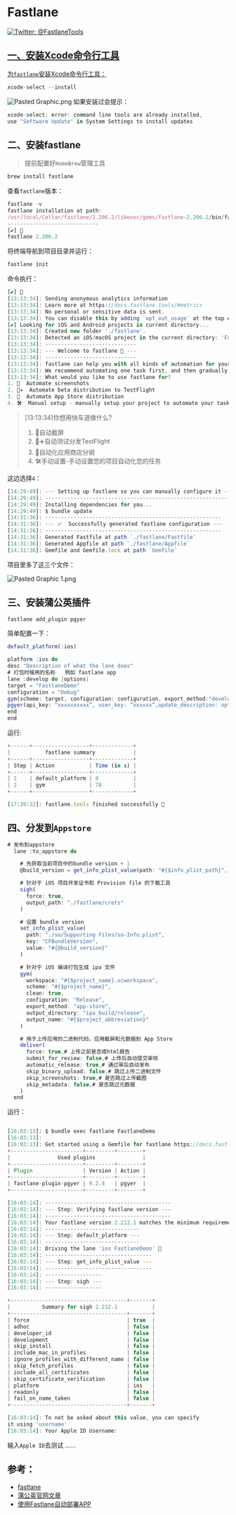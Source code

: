 
# Fastlane
<p><a class="badge" href="https://twitter.com/FastlaneTools"><img alt="Twitter: @FastlaneTools" src="https://img.shields.io/badge/contact-@FastlaneTools-blue.svg?style=flat" />

## 一、安装Xcode命令行工具
为`fastlane`安装Xcode命令行工具：
```js
xcode-select --install
```
![Pasted Graphic.png](https://p3-juejin.byteimg.com/tos-cn-i-k3u1fbpfcp/054c0e752cff4feb815810d952dbb3b9~tplv-k3u1fbpfcp-watermark.image?)
如果安装过会提示：

```js
xcode-select: error: command line tools are already installed, 
use "Software Update" in System Settings to install updates
```
## 二、安装fastlane
> 提前配置好`HomeBrew`管理工具

```js
brew install fastlane
```
查看`fastlane`版本：

```js
fastlane -v
fastlane installation at path:
/usr/local/Cellar/fastlane/2.206.2/libexec/gems/fastlane-2.206.2/bin/fastlane
-----------------------------
[✔] 🚀
fastlane 2.206.2
```
将终端导航到项目目录并运行：

```js
fastlane init
```
命令执行：

```js
[✔] 🚀
[13:13:34]: Sending anonymous analytics information
[13:13:34]: Learn more at https://docs.fastlane.tools/#metrics
[13:13:34]: No personal or sensitive data is sent.
[13:13:34]: You can disable this by adding `opt_out_usage` at the top of your Fastfile
[✔] Looking for iOS and Android projects in current directory...
[13:13:34]: Created new folder './fastlane'.
[13:13:34]: Detected an iOS/macOS project in the current directory: 'FastlaneDemo.xcodeproj'
[13:13:34]: -----------------------------
[13:13:34]: --- Welcome to fastlane 🚀 ---
[13:13:34]: -----------------------------
[13:13:34]: fastlane can help you with all kinds of automation for your mobile app
[13:13:34]: We recommend automating one task first, and then gradually automating more over time
[13:13:34]: What would you like to use fastlane for?
1. 📸  Automate screenshots
2. 👩‍✈️  Automate beta distribution to TestFlight
3. 🚀  Automate App Store distribution
4. 🛠  Manual setup - manually setup your project to automate your tasks
```
>[13:13:34]你想用快车道做什么?
>1. 📸自动截屏
>2. 👩✈️自动测试分发TestFlight</br>
>3. 🚀自动化应用商店分销
>4. 🛠手动设置-手动设置您的项目自动化您的任务


这边选择`4`：

```js
[14:29:49]: --- Setting up fastlane so you can manually configure it ---
[14:29:49]: ------------------------------------------------------------
[14:29:49]: Installing dependencies for you...
[14:29:49]: $ bundle update
[14:31:36]: --------------------------------------------------------
[14:31:36]: --- ✅  Successfully generated fastlane configuration ---
[14:31:36]: --------------------------------------------------------
[14:31:36]: Generated Fastfile at path `./fastlane/Fastfile`
[14:31:36]: Generated Appfile at path `./fastlane/Appfile`
[14:31:36]: Gemfile and Gemfile.lock at path `Gemfile`

```
项目里多了这三个文件：

![Pasted Graphic 1.png](https://p1-juejin.byteimg.com/tos-cn-i-k3u1fbpfcp/ee0e36dd18ce4fd88f383372eaa74e04~tplv-k3u1fbpfcp-watermark.image?)

## 三、安装蒲公英插件

```js
fastlane add_plugin pgyer
```
简单配置一下：

```js
default_platform(:ios)

platform :ios do
desc "Description of what the lane does"
# 打包时候用的名称   例如 fastlane app
lane :develop do |options|
target = "FastlaneDemo"
configuration = "Debug"
gym(scheme: target, configuration: configuration, export_method:"development")
pgyer(api_key: "xxxxxxxxxx”, user_key: “xxxxxx”,update_description: options[:desc])
end
end
```
运行:

```js
+------+------------------+-------------+
|           fastlane summary            |
+------+------------------+-------------+
| Step | Action           | Time (in s) |
+------+------------------+-------------+
| 1    | default_platform | 0           |
| 2    | gym              | 78          |
+------+------------------+-------------+

[17:39:32]: fastlane.tools finished successfully 🎉
```
## 四、分发到`Appstore`


```js
# 发布到appstore
  lane :to_appstore do

    # 先获取当前项目中的bundle version + 1
    @build_version = get_info_plist_value(path: "#{$info_plist_path}", key: "CFBundleVersion").to_i + 1

    # 针对于 iOS 项目开发证书和 Provision file 的下载工具
    sigh(
      force: true,
      output_path: "./fastlane/crets"
    )

    # 设置 bundle version
    set_info_plist_value(
      path: "./so/Supporting Files/so-Info.plist", 
      key: "CFBundleVersion", 
      value: "#{@build_version}"
    )

    # 针对于 iOS 编译打包生成 ipa 文件
    gym(
      workspace: "#{$project_name}.xcworkspace",
      scheme: "#{$project_name}",
      clean: true,
      configuration: "Release",
      export_method: "app-store",
      output_directory: "ipa_build/release",
      output_name: "#{$project_abbreviation}"
    )

    # 用于上传应用的二进制代码，应用截屏和元数据到 App Store
    deliver(
      force: true,# 上传之前是否成html报告
      submit_for_review: false,# 上传后自动提交审核
      automatic_release: true,# 通过审后自动发布
      skip_binary_upload: false,# 跳过上传二进制文件
      skip_screenshots: true,# 是否跳过上传截图
      skip_metadata: false,# 是否跳过元数据
    )
  end
```
运行：

```js

[16:03:13]: $ bundle exec fastlane FastlaneDemo
[16:03:13]:
[16:03:13]: Get started using a Gemfile for fastlane https://docs.fastlane.tools/getting-started/ios/setup/#use-a-gemfile
+-----------------------+---------+--------+
|               Used plugins               |
+-----------------------+---------+--------+
| Plugin                | Version | Action |
+-----------------------+---------+--------+
| fastlane-plugin-pgyer | 0.2.4   | pgyer  |
+-----------------------+---------+--------+

[16:03:14]: ----------------------------------------
[16:03:14]: --- Step: Verifying fastlane version ---
[16:03:14]: ----------------------------------------
[16:03:14]: Your fastlane version 2.212.1 matches the minimum requirement of 2.68.2  ✅
[16:03:14]: ------------------------------
[16:03:14]: --- Step: default_platform ---
[16:03:14]: ------------------------------
[16:03:14]: Driving the lane 'ios FastlaneDemo' 🚀
[16:03:14]: ----------------------------------
[16:03:14]: --- Step: get_info_plist_value ---
[16:03:14]: ----------------------------------
[16:03:14]: ------------------
[16:03:14]: --- Step: sigh ---
[16:03:14]: ------------------

+-------------------------------------+-------+
|          Summary for sigh 2.212.1           |
+-------------------------------------+-------+
| force                               | true  |
| adhoc                               | false |
| developer_id                        | false |
| development                         | false |
| skip_install                        | false |
| include_mac_in_profiles             | false |
| ignore_profiles_with_different_name | false |
| skip_fetch_profiles                 | false |
| include_all_certificates            | false |
| skip_certificate_verification       | false |
| platform                            | ios   |
| readonly                            | false |
| fail_on_name_taken                  | false |
+-------------------------------------+-------+

[16:03:14]: To not be asked about this value, you can specify 
it using 'username'
[16:03:14]: Your Apple ID Username:
```
输入`Apple ID`去测试 ......

## 参考：
- [fastlane](https://docs.fastlane.tools/)
- [蒲公英官网文章](https://open.pgyer.com/9W0Hy3)
- [使用Fastlane自动部署APP](https://www.jianshu.com/p/2383fe17b9ec/)




